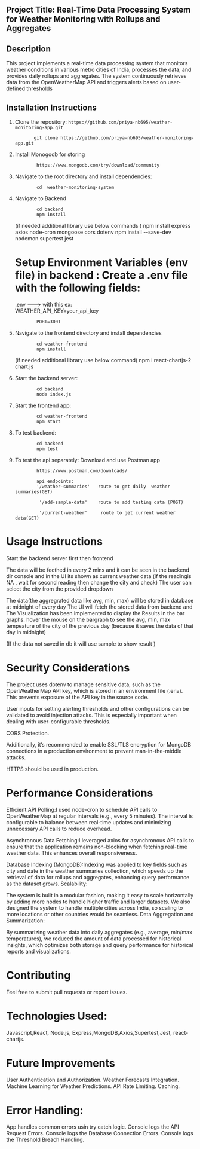 ## Project Title: Real-Time Data Processing System for Weather Monitoring with Rollups and Aggregates

## Description
This project implements a real-time data processing system that monitors weather conditions in various metro cities of India, processes the data, and provides daily rollups and aggregates. The system continuously retrieves data from the OpenWeatherMap API and triggers alerts based on user-defined thresholds

## Installation Instructions
1. Clone the repository: `https://github.com/priya-nb695/weather-monitoring-app.git`
   
              git clone https://github.com/priya-nb695/weather-monitoring-app.git

2. Install Monogodb for storing 

               https://www.mongodb.com/try/download/community    

3. Navigate to the root directory and install dependencies: 
   
               cd  weather-monitoring-system
    
4. Navigate to Backend

               cd backend 
               npm install

   (if needed additional library use below commands ) 
               npm install express axios node-cron mongoose cors dotenv
               npm install --save-dev nodemon supertest jest
   
    # Setup Environment Variables (env file)  in backend  : Create a .env file with the following fields:
    .env ---> with this 
     ex:   
               WEATHER_API_KEY=your_api_key
           
               PORT=3001

5. Navigate to the frontend directory and install dependencies
   
               cd weather-frontend
               npm install
    (if needed additional library use below command)
               npm i  react-chartjs-2 chart.js


6. Start the backend server:
   
               cd backend
               node index.js
  
7. Start the frontend app:

               cd weather-frontend
               npm start

8. To test backend:

               cd backend
               npm test

9. To test the api separately: Download and use Postman app
              
               https://www.postman.com/downloads/
               
               api endpoints:
               '/weather-summaries'   route to get daily  weather summaries(GET)

                '/add-sample-data'    route to add testing data (POST)

                '/current-weather'     route to get current weather data(GET)
   
# Usage Instructions

Start the backend server first then frontend 

The  data will be fecthed in every 2 mins and it can be seen in the backend dir console and in the UI its shown as current weather data (if the  readingis  NA , wait for second reading  then change the city and check)
The user can select the city from the provided dropdown

The  data(the aggregrated data like avg, min, max) will be stored in database at midnight of every day 
The UI will fetch the stored data from backend and The Visualization has been implemented to  display  the Results in the bar graphs.
hover the mouse on the bargraph  to see the avg, min, max tempeature of the city of the previous day (because it saves the data of that day in midnight)

(If the data not saved  in db it will use sample to show result )


# Security Considerations

The project uses dotenv to manage sensitive data, such as the OpenWeatherMap API key, which is stored in an environment file (.env). This prevents exposure of the API key in the source code.

User inputs for setting alerting thresholds and other configurations can be validated to avoid injection attacks. This is especially important when dealing with user-configurable thresholds.

CORS Protection.

Additionally, it’s recommended to enable SSL/TLS encryption for MongoDB connections in a production environment to prevent man-in-the-middle attacks.

HTTPS should be used in production.

# Performance Considerations

Efficient API Polling:I used node-cron to schedule API calls to OpenWeatherMap at regular intervals (e.g., every 5 minutes). The interval is configurable to balance between real-time updates and minimizing unnecessary API calls to reduce overhead.

Asynchronous Data Fetching:I leveraged axios for asynchronous API calls to ensure that the application remains non-blocking when fetching real-time weather data. This enhances overall responsiveness.

Database Indexing (MongoDB):Indexing was applied to key fields such as city and date in the weather summaries collection, which speeds up the retrieval of data for rollups and aggregates, enhancing query performance as the dataset grows.
Scalability:

The system is built in a modular fashion, making it easy to scale horizontally by adding more nodes to handle higher traffic and larger datasets. We also designed the system to handle multiple cities across India, so scaling to more locations or other countries would be seamless.
Data Aggregation and Summarization:

By summarizing weather data into daily aggregates (e.g., average, min/max temperatures), we reduced the amount of data processed for historical insights, which optimizes both storage and query performance for historical reports and visualizations.

# Contributing
Feel free to submit pull requests or report issues.

# Technologies Used:
Javascript,React, Node.js, Express,MongoDB,Axios,Supertest,Jest, react-chartjs.

# Future Improvements
User Authentication and Authorization.
Weather Forecasts Integration.
Machine Learning for Weather Predictions.
API Rate Limiting.
Caching.

# Error Handling: 
App handles common errors usin try catch logic.
Console logs the API Request Errors.
Console logs the Database Connection Errors. 
Console logs the Threshold Breach Handling.



